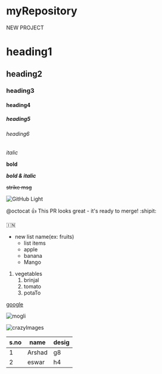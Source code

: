 # myRepository
NEW PROJECT

# heading1
## heading2
### heading3
#### heading4
##### heading5
###### heading6

*italic*

**bold**

***bold & italic***

~~strike msg~~

![GitHub Light](https://github.com/github-light.png#gh-dark-mode-only)

@octocat :+1: This PR looks great - it's ready to merge! :shipit:

🇮🇳

* new list name(ex: fruits)
  * list items
  * apple
  * banana
  * Mango

1. vegetables
    1. brinjal
    2. tomato
    3. potaTo

[google](https://www.google.com/)

![mogli](https://s1.dmcdn.net/v/RugwK1U7UJ3pYse_s/x1080)

![crazyImages](https://graphicriver.img.customer.envatousercontent.com/files/299238554/crazy%20face%20emoticon%20preview.jpg?auto=compress%2Cformat&q=80&fit=crop&crop=top&max-h=8000&max-w=590&s=b4307a4bb8fcd1bec8065711cd820884)

s.no|name|desig|
----|----|-----
1|Arshad|g8
2|eswar|h4
